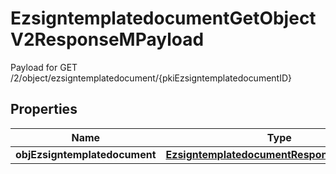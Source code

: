 

# EzsigntemplatedocumentGetObjectV2ResponseMPayload

Payload for GET /2/object/ezsigntemplatedocument/{pkiEzsigntemplatedocumentID}

## Properties

| Name | Type | Description | Notes |
|------------ | ------------- | ------------- | -------------|
|**objEzsigntemplatedocument** | [**EzsigntemplatedocumentResponseCompound**](EzsigntemplatedocumentResponseCompound.md) |  |  |




